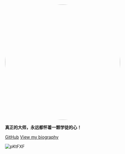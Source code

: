 <a target="_blank" href="https://zhangjiaheng.cn">
  <img width="380px" style="border-radius: 50%" bor alt="" src="https://cdn.jsdelivr.net/gh/Fatezhang/FigureCloud@master/uPic/gg7I2o.png"/>
</a>

__真正的大师，永远都怀着一颗学徒的心！__

[GitHub](https://github.com/Fatezhang/)
[View my biography](/biography/)

![pKtFXF](https://cdn.jsdelivr.net/gh/Fatezhang/FigureCloud@master/uPic/pKtFXF.png)
